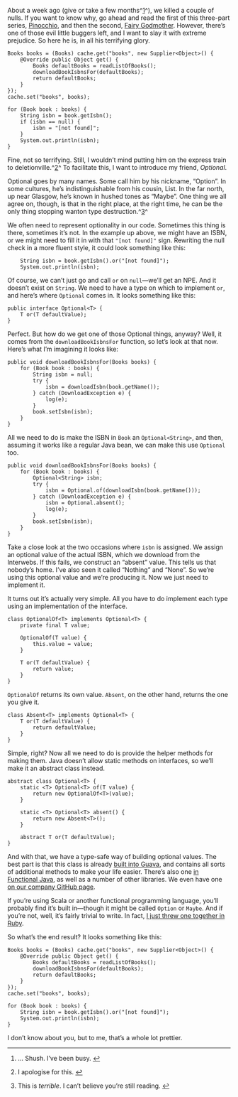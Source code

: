 <!--
id: 18090813297
link: http://monospacedmonologues.com/post/18090813297/the-beast
slug: the-beast
date: Thu Feb 23 2012 05:53:00 GMT+0000 (GMT)
publish: 2012-02-023
tags: 
title: The Beast
-->


About a week ago (give or take a few months^[1](#fn:p18090813297-1)^),
we killed a couple of nulls. If you want to know why, go ahead and read
the first of this three-part series,
[Pinocchio](http://monospacedmonologues.com/post/12627672433/pinocchio),
and then the second, [Fairy
Godmother](http://monospacedmonologues.com/post/12745057103/fairy-godmother).
However, there’s one of those evil little buggers left, and I want to
slay it with extreme prejudice. So here he is, in all his terrifying
glory.

    Books books = (Books) cache.get("books", new Supplier<Object>() {
        @Override public Object get() {
            Books defaultBooks = readListOfBooks();
            downloadBookIsbnsFor(defaultBooks);
            return defaultBooks;
        }
    });
    cache.set("books", books);

    for (Book book : books) {
        String isbn = book.getIsbn();
        if (isbn == null) {
            isbn = "[not found]";
        }
        System.out.println(isbn);
    }

Fine, not so terrifying. Still, I wouldn’t mind putting him on the
express train to deletionville.^[2](#fn:p18090813297-2)^ To facilitate
this, I want to introduce my friend, *Optional*.

Optional goes by many names. Some call him by his nickname, “Option”. In
some cultures, he’s indistinguishable from his cousin, List. In the far
north, up near Glasgow, he’s known in hushed tones as “Maybe”. One thing
we all agree on, though, is that in the right place, at the right time,
he can be the only thing stopping wanton type
destruction.^[3](#fn:p18090813297-3)^

We often need to represent optionality in our code. Sometimes this thing
is there, sometimes it’s not. In the example up above, we might have an
ISBN, or we might need to fill it in with that `"[not found]"` sign.
Rewriting the null check in a more fluent style, it could look something
like this:

        String isbn = book.getIsbn().or("[not found]");
        System.out.println(isbn);

Of course, we can’t just go and call `or` on `null`—we’ll get an NPE.
And it doesn’t exist on `String`. We need to have a type on which to
implement `or`, and here’s where `Optional` comes in. It looks something
like this:

    public interface Optional<T> {
        T or(T defaultValue);
    }

Perfect. But how do we get one of those Optional things, anyway? Well,
it comes from the `downloadBookIsbnsFor` function, so let’s look at that
now. Here’s what I’m imagining it looks like:

    public void downloadBookIsbnsFor(Books books) {
        for (Book book : books) {
            String isbn = null;
            try {
                isbn = downloadIsbn(book.getName());
            } catch (DownloadException e) {
                log(e);
            }
            book.setIsbn(isbn);
        }
    }

All we need to do is make the ISBN in `Book` an `Optional<String>`, and
then, assuming it works like a regular Java bean, we can make this use
`Optional` too.

    public void downloadBookIsbnsFor(Books books) {
        for (Book book : books) {
            Optional<String> isbn;
            try {
                isbn = Optional.of(downloadIsbn(book.getName()));
            } catch (DownloadException e) {
                isbn = Optional.absent();
                log(e);
            }
            book.setIsbn(isbn);
        }
    }

Take a close look at the two occasions where `isbn` is assigned. We
assign an optional value of the actual ISBN, which we download from the
Interwebs. If this fails, we construct an “absent” value. This tells us
that nobody’s home. I’ve also seen it called “Nothing” and “None”. So
we’re using this optional value and we’re producing it. Now we just need
to implement it.

It turns out it’s actually very simple. All you have to do implement
each type using an implementation of the interface.

    class OptionalOf<T> implements Optional<T> {
        private final T value;

        OptionalOf(T value) {
            this.value = value;
        }

        T or(T defaultValue) {
            return value;
        }
    }

`OptionalOf` returns its own value. `Absent`, on the other hand, returns
the one you give it.

    class Absent<T> implements Optional<T> {
        T or(T defaultValue) {
            return defaultValue;
        }
    }

Simple, right? Now all we need to do is provide the helper methods for
making them. Java doesn’t allow static methods on interfaces, so we’ll
make it an abstract class instead.

    abstract class Optional<T> {
        static <T> Optional<T> of(T value) {
            return new OptionalOf<T>(value);
        }

        static <T> Optional<T> absent() {
            return new Absent<T>();
        }

        abstract T or(T defaultValue);
    }

And with that, we have a type-safe way of building optional values. The
best part is that this class is already [built into
Guava](http://docs.guava-libraries.googlecode.com/git-history/v11.0.1/javadoc/index.html),
and contains all sorts of additional methods to make your life easier.
There’s also one [in Functional
Java](http://functionaljava.googlecode.com/svn/artifacts/3.0/javadoc/index.html),
as well as a number of other libraries. We even have one [on our company
GitHub page](https://github.com/youdevise/maybe-java).

If you’re using Scala or another functional programming language, you’ll
probably find it’s built in—though it might be called `Option` or
`Maybe`. And if you’re not, well, it’s fairly trivial to write. In fact,
[I just threw one together in Ruby](https://gist.github.com/1887769).

So what’s the end result? It looks something like this:

    Books books = (Books) cache.get("books", new Supplier<Object>() {
        @Override public Object get() {
            Books defaultBooks = readListOfBooks();
            downloadBookIsbnsFor(defaultBooks);
            return defaultBooks;
        }
    });
    cache.set("books", books);

    for (Book book : books) {
        String isbn = book.getIsbn().or("[not found]");
        System.out.println(isbn);
    }

I don’t know about you, but to me, that’s a whole lot prettier.

* * * * *

1.  … Shush. I’ve been busy. [↩](#fnref:p18090813297-1)

2.  I apologise for this. [↩](#fnref:p18090813297-2)

3.  This is *terrible*. I can’t believe you’re still
    reading. [↩](#fnref:p18090813297-3)



